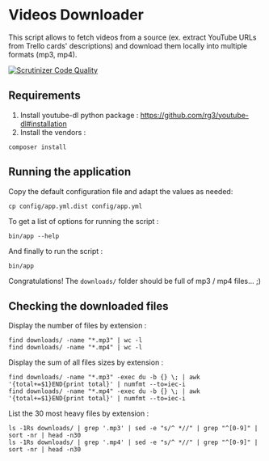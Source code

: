 # Videos Downloader

This script allows to fetch videos from a source (ex. extract YouTube URLs from Trello cards' descriptions) and
download them locally into multiple formats (mp3, mp4).

[![Scrutinizer Code Quality](https://scrutinizer-ci.com/g/gnutix/videos-downloader/badges/quality-score.png?b=master)](https://scrutinizer-ci.com/g/gnutix/videos-downloader/?branch=master)

## Requirements

1. Install youtube-dl python package : https://github.com/rg3/youtube-dl#installation
2. Install the vendors :

`composer install`

## Running the application

Copy the default configuration file and adapt the values as needed:

`cp config/app.yml.dist config/app.yml`

To get a list of options for running the script :

`bin/app --help`

And finally to run the script :

`bin/app`

Congratulations! The `downloads/` folder should be full of mp3 / mp4 files... ;)

## Checking the downloaded files

Display the number of files by extension :

```
find downloads/ -name "*.mp3" | wc -l
find downloads/ -name "*.mp4" | wc -l
```

Display the sum of all files sizes by extension :

```
find downloads/ -name "*.mp3" -exec du -b {} \; | awk '{total+=$1}END{print total}' | numfmt --to=iec-i
find downloads/ -name "*.mp4" -exec du -b {} \; | awk '{total+=$1}END{print total}' | numfmt --to=iec-i
```

List the 30 most heavy files by extension :

```
ls -1Rs downloads/ | grep '.mp3' | sed -e "s/^ *//" | grep "^[0-9]" | sort -nr | head -n30
ls -1Rs downloads/ | grep '.mp4' | sed -e "s/^ *//" | grep "^[0-9]" | sort -nr | head -n30
```
